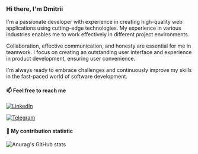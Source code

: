 ### Hi there, I'm Dmitrii

I'm a passionate developer with experience in creating high-quality web applications using cutting-edge technologies. My experience in various industries enables me to work effectively in different project environments.

Collaboration, effective communication, and honesty are essential for me in teamwork. I focus on creating an outstanding user interface and experience in product development, ensuring user convenience.

I'm always ready to embrace challenges and continuously improve my skills in the fast-paced world of software development.

#### 📫 Feel free to reach me
[![LinkedIn](https://img.shields.io/badge/LinkedIn-0077B5?style=for-the-badge&logo=linkedin&logoColor=white&label=Dmitrii%20Pashkevich)](https://www.linkedin.com/in/dipiash)

[![Telegram](https://img.shields.io/badge/Telegram-2CA5E0?style=for-the-badge&logo=telegram&logoColor=white&label=Dmitrii%20Pashkevich)](https://t.me/dipiash)

#### 🌱 My contribution statistic

![Anurag's GitHub stats](https://github-readme-stats.vercel.app/api?username=dipiash&show_icons=true&theme=merko)
